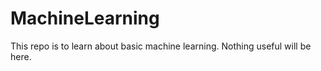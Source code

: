 # MachineLearning

This repo is to learn about basic machine learning. Nothing useful will be here.
